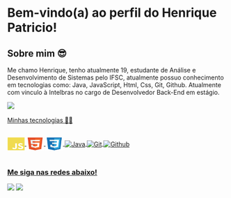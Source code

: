 # Bem-vindo(a) ao perfil do Henrique Patricio!

## Sobre mim 😎
<p>Me chamo Henrique, tenho atualmente 19, estudante de Análise e Desenvolvimento de Sistemas pelo IFSC, atualmente possuo conhecimento em tecnologias como: Java, JavaScript, Html, Css, Git, Github. Atualmente com vinculo à Intelbras no cargo de Desenvolvedor Back-End em estágio.
</p>
 <div>
   <a href="https://github.com/vlghpp">
   <img height="180em" src="https://github-readme-stats.vercel.app/api/top-langs/?username=vlghpp&layout=compact&langs_count=6&theme=tokyonight"/>

</div>

<span>Minhas tecnologias 👨‍💻</span>
<div style="display: inline_block"><br>
  <img align="center" alt="Js" height="30" width="40" src="https://raw.githubusercontent.com/devicons/devicon/master/icons/javascript/javascript-plain.svg">
  <img align="center" alt="HTML" height="30" width="40" src="https://raw.githubusercontent.com/devicons/devicon/master/icons/html5/html5-original.svg">
  <img align="center" alt="CSS" height="30" width="40" src="https://raw.githubusercontent.com/devicons/devicon/master/icons/css3/css3-original.svg">
  <img align="center" alt="Java" height="30" width="40" src="https://cdn.jsdelivr.net/gh/devicons/devicon/icons/java/java-original.svg">
  <img align="center" alt="Git" height="30" width="40" src="https://www.vectorlogo.zone/logos/git-scm/git-scm-icon.svg">
  <img align="center" alt="Github" height="30" width="40" src="https://www.vectorlogo.zone/logos/github/github-tile.svg">
 
</div>
 
 <br>

 ### Me siga nas redes abaixo!
<div> 
  <a href="https://instagram.com/vlghppp" target="_blank"><img src="https://img.shields.io/badge/-Instagram-%23E4405F?style=for-the-badge&logo=instagram&logoColor=white" target="_blank"></a>
  <a href="https://www.linkedin.com/in/henrique-patricio-2882b4269/" target="_blank"><img src="https://img.shields.io/badge/-LinkedIn-%230077B5?style=for-the-badge&logo=linkedin&logoColor=white" target="_blank"></a> 
 


</div>
